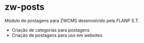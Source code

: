 # zw-posts
Módulo de postagens para ZWCMS desenvolvido pela FLANP S.T.

- Criação de categorias para postagens
- Criação de postagens para uso em websites
